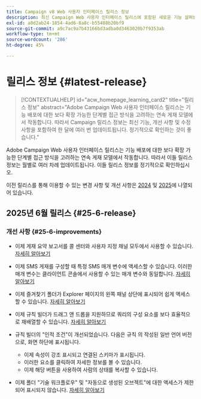 ```yaml
---
title: Campaign v8 Web 사용자 인터페이스 릴리스 정보
description: 최신 Campaign Web 사용자 인터페이스 릴리스에 포함된 새로운 기능 살펴보기
exl-id: a0d2ab24-1854-4ad6-8a8c-b55488b20bf9
source-git-commit: a9c7ac9a7b43166bd3adba0d3463020b7f9353ab
workflow-type: tm+mt
source-wordcount: '286'
ht-degree: 45%

---
```


# 릴리스 정보 {#latest-release}

>[!CONTEXTUALHELP]
>id="acw_homepage_learning_card2"
>title="릴리스 정보"
>abstract="Adobe Campaign Web 사용자 인터페이스 릴리스는 기능 배포에 대한 보다 확장 가능한 단계별 접근 방식을 고려하는 연속 게재 모델에서 작동합니다. 따라서 Campaign 릴리스 정보는 최신 기능, 개선 사항 및 수정 사항을 포함하여 한 달에 여러 번 업데이트됩니다. 정기적으로 확인하는 것이 좋습니다."

Adobe Campaign Web 사용자 인터페이스 릴리스는 기능 배포에 대한 보다 확장 가능한 단계별 접근 방식을 고려하는 연속 게재 모델에서 작동합니다. 따라서 이들 릴리스 정보는 월별로 여러 차례 업데이트됩니다. 이들 릴리스 정보를 정기적으로 확인하십시오.

이전 릴리스를 통해 이용할 수 있는 변경 사항 및 개선 사항은 [2024](release-notes-24.md) 및 [2025](release-notes-25.md)에 나열되어 있습니다.

## 2025년 6월 릴리스 {#25-6-release}

### 개선 사항 {#25-6-improvements}

* 이제 게재 요약 보고서를 콜 센터와 사용자 지정 채널 모두에서 사용할 수 있습니다. [자세히 알아보기](../reporting/direct-mail.md)

* 이제 SMS 게재를 구성할 때 특정 SMS 매개 변수에 액세스할 수 있습니다. 이러한 매개 변수는 클라이언트 콘솔에서 사용할 수 있는 매개 변수와 동일합니다. [자세히 알아보기](../advanced-settings/delivery-settings.md#sms-tab)

* 이제 즐겨찾기 폴더가 Explorer 페이지의 왼쪽 패널 상단에 표시되어 쉽게 액세스할 수 있습니다. [자세히 알아보기](../get-started/work-with-folders.md#favorite-folders)

* 이제 규칙 빌더가 드래그 앤 드롭을 지원하므로 쿼리의 구성 요소를 보다 효율적으로 재배열할 수 있습니다. [자세히 알아보기](../query/build-query.md#drag-and-drop)

* 규칙 빌더의 &quot;인적 조건&quot;이 개선되었습니다. 다음은 규칙 의 작성된 일반 언어 버전으로, 화면 하단에 표시됩니다.

   * 이제 속성이 강조 표시되고 연결된 스키마가 표시됩니다.
   * 이러한 요소를 클릭하여 자세한 정보를 볼 수 있습니다.
   * 이제 해당 버튼을 사용하여 사람의 상태를 복사할 수 있습니다.

* 이제 폴더 &quot;기술 워크플로우&quot; 및 &quot;자동으로 생성된 오브젝트&quot;에 대한 액세스가 제한되어 표시되지 않습니다. [자세히 알아보기](../get-started/work-with-folders.md#about-folders)
